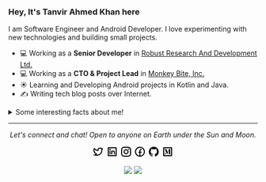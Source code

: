 ### Hey, It's Tanvir Ahmed Khan here
I am Software Engineer and Android Developer. I love experimenting with new technologies and building small projects.

- 💻 Working as a **Senior Developer** in [Robust Research And Development Ltd.](https://www.rrad.com.bd)
- 💻 Working as a **CTO & Project Lead** in [Monkey Bite, Inc.](https://www.TheMonkeyBite.com)
- ☀️ Learning and Developing Android projects in Kotlin and Java.
- ✍️ Writing tech blog posts over Internet.
<details>
  <summary>Some interesting facts about me!</summary>
  <br>

  - In mean time, I am a photographer, you can check on **[My Instagram](https://www.instagram.com/_ftkhan_/)**.

  - While Coding, Listening Music and developing useful code. ⭐️

  - Reading Novels, Action and Adventure, Autobiography & Biography, Comics, Detective and Mystery, Fantasy, Historical Fiction, Romance, Sci-Fi, History books.

  - Learning Physics and getting knowledge about Space, Cosmos and Astronomy is My Night Job.

</details>
<hr>
<p align="center">
  <i>Let's connect and chat! Open to anyone on Earth under the Sun and Moon.</i>

  <p align="center">
    <a href="https://twitter.com/FTKhanFT" alt="Twitter"><img src="https://github.com/FTKhanFT/FTKhanFT/blob/master/img/twitter-line.png"></a>
    <a href="https://www.linkedin.com/in/FTKhanFT/" alt="Linkedin"><img src="https://github.com/FTKhanFT/FTKhanFT/blob/master/img/linkedin-box-line.png"></a>
    <a href="https://www.instagram.com/_ftkhan_" alt="Instagram"><img src="https://github.com/FTKhanFT/FTKhanFT/blob/master/img/instagram-line.png"></a>
    <a href="https://www.facebook.com/FTKhanFT/" alt="Facebook"><img src="https://github.com/FTKhanFT/FTKhanFT/blob/master/img/facebook-circle-line.png"></a>
    <a href="https://github.com/FTKhanFT" alt="GitHub"><img src="https://github.com/FTKhanFT/FTKhanFT/blob/master/img/github-fill.png"></a>
    <a href="https://medium.com/@FTKhanFT" alt="Medium"><img src="https://github.com/FTKhanFT/FTKhanFT/blob/master/img/medium-line.png"></a>
  </p>
</p>
<p align="center">
    <a href="https://github.com/FTKhanFT/FTKhanFT/actions?query=workflow%3ACI" alt="CI"><img src="https://github.com/FTKhanFT/FTKhanFT/workflows/CI/badge.svg"></a>
    <a href="" alt="Visitor Count"><img src="https://komarev.com/ghpvc/?username=FTKhanFT"></a>
  </p>
